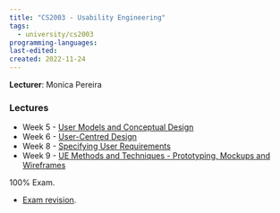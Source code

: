 ```yaml
---
title: "CS2003 - Usability Engineering"
tags:
  - university/cs2003
programming-languages:
last-edited:
created: 2022-11-24
---
```

**Lecturer**: Monica Pereira

### Lectures
- Week 5 - [User Models and Conceptual Design](notes/university/cs2003/user-models-and-conceptual-design.md)
- Week 6 - [User-Centred Design](notes/university/cs2003/user-centred-design.md)
- Week 8 - [Specifying User Requirements](notes/university/cs2003/specifying-user-requirements.md)
- Week 9 - [UE Methods and Techniques - Prototyping, Mockups and Wireframes](notes/university/cs2003/ue-methods-and-techniques.md)

100% Exam.

- [Exam revision](notes/university/cs2003/cs2003-exam.md).